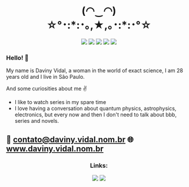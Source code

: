 <h1 align="center">(◠‿◠) <BR>
☆°･:*:･｡,★,｡･:*:･°☆ </h1>

<p align="center">
  <a href="https://www.linkedin.com/in/davinyvidal/"><img src="https://img.shields.io/badge/Perfil-LinkedIn-blue"></a>  
  <a href="https://www.instagram.com/daviny.vidal/"><img src="https://img.shields.io/badge/Perfil-Instragram-orange"></a>  
  <a href="https://www.youtube.com/channel/UCbcIGM1t3Hmzcm5w-gU6PWg"><img src="https://img.shields.io/badge/Canal-YouTube-red"></a>
  <a href="https://www.github.com/davinyvidal/"><img src="https://img.shields.io/badge/Repositório-GitHub-green"></a> 
  <a href="https://www.linkedin.com/company/daviny-vidal/"><img src="https://img.shields.io/badge/Página Company-LinkedIn-blue"></a>  
</p>


### Hello! :wave:
My name is Daviny Vidal, a woman in the world of exact science, I am 28 years old and I live in São Paulo.

And some curiosities about me :v:

- I like to watch series in my spare time
- I love having a conversation about quantum physics, astrophysics, electronics, but every now and then I don't need to talk about bbb, series and novels.

📩 contato@daviny.vidal.nom.br
🌐 www.daviny.vidal.nom.br
---

<h3 align="center">Links:</h3>
<p align="center">
  <a href="http://pythoncomarduino.divulgue.info/"><img src="https://img.shields.io/badge/WorkShop-Python%20com%20Arduino-lightgrey"></a> 
  <a href="http://linuxbasicoparadev.divulgue.info/"><img src="https://img.shields.io/badge/WorkShop-Linux%20Básico%20para%20dev-lightgrey"></a>
</p>
